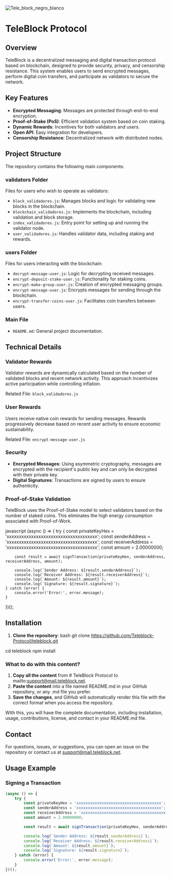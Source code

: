 

![Tele_block_negro_blanco](https://github.com/user-attachments/assets/7318ae8e-0e32-48c7-9aa2-d9a836efae18)



# TeleBlock Protocol

## Overview
TeleBlock is a decentralized messaging and digital transaction protocol based on blockchain, designed to provide security, privacy, and censorship resistance. This system enables users to send encrypted messages, perform digital coin transfers, and participate as validators to secure the network.

## Key Features
- **Encrypted Messaging**: Messages are protected through end-to-end encryption.
- **Proof-of-Stake (PoS)**: Efficient validation system based on coin staking.
- **Dynamic Rewards**: Incentives for both validators and users.
- **Open API**: Easy integration for developers.
- **Censorship Resistance**: Decentralized network with distributed nodes.

## Project Structure
The repository contains the following main components:

### validators Folder
Files for users who wish to operate as validators:
- `block_validadores.js`: Manages blocks and logic for validating new blocks in the blockchain.
- `blockchain_validadores.js`: Implements the blockchain, including validation and block storage.
- `index_validadores.js`: Entry point for setting up and running the validator node.
- `user_validadores.js`: Handles validator data, including staking and rewards.

### users Folder
Files for users interacting with the blockchain:
- `decrypt-message-user.js`: Logic for decrypting received messages.
- `encrypt-deposit-stake-user.js`: Functionality for staking coins.
- `encrypt-make-group-user.js`: Creation of encrypted messaging groups.
- `encrypt-message-user.js`: Encrypts messages for sending through the blockchain.
- `encrypt-transfer-coins-user.js`: Facilitates coin transfers between users.

### Main File
- `README.md`: General project documentation.

## Technical Details

### Validator Rewards
Validator rewards are dynamically calculated based on the number of validated blocks and recent network activity. This approach incentivizes active participation while controlling inflation.

Related File: `block_validadores.js`

### User Rewards
Users receive native coin rewards for sending messages. Rewards progressively decrease based on recent user activity to ensure economic sustainability.

Related File: `encrypt-message-user.js`

### Security
- **Encrypted Messages**: Using asymmetric cryptography, messages are encrypted with the recipient's public key and can only be decrypted with their private key.
- **Digital Signatures**: Transactions are signed by users to ensure authenticity.

### Proof-of-Stake Validation
TeleBlock uses the Proof-of-Stake model to select validators based on the number of staked coins. This eliminates the high energy consumption associated with Proof-of-Work.

javascript
(async () => {
    try {
        const privateKeyHex = 'xxxxxxxxxxxxxxxxxxxxxxxxxxxxxxxxxxxxx';
        const senderAddress = 'xxxxxxxxxxxxxxxxxxxxxxxxxxxxxxxxxxxxx';
        const receiverAddress = 'xxxxxxxxxxxxxxxxxxxxxxxxxxxxxxxxxxxxx';
        const amount = 2.00000000;

        const result = await signTransaction(privateKeyHex, senderAddress, receiverAddress, amount);

        console.log(`Sender Address: ${result.senderAddress}`);
        console.log(`Receiver Address: ${result.receiverAddress}`);
        console.log(`Amount: ${result.amount}`);
        console.log(`Signature: ${result.signature}`);
    } catch (error) {
        console.error('Error:', error.message);
    }
})();

## Installation

1. **Clone the repository**:
bash
   git clone https://github.com/Teleblock-Protocol/teleblock.git

cd teleblock
npm install



### What to do with this content?

1. **Copy all the content** from # TeleBlock Protocol to mailto:support@mail.teleblock.net.
2. **Paste the content** into a file named README.md in your GitHub repository, or any .md file you prefer.
3. **Save the changes**, and GitHub will automatically render this file with the correct format when you access the repository.

With this, you will have the complete documentation, including installation, usage, contributions, license, and contact in your README.md file.

## Contact

For questions, issues, or suggestions, you can open an issue on the repository or contact us at [support@mail.teleblock.net](mailto:support@mail.teleblock.net).
 

## Usage Example

### Signing a Transaction

```javascript
(async () => {
    try {
        const privateKeyHex = 'xxxxxxxxxxxxxxxxxxxxxxxxxxxxxxxxxxxxx';
        const senderAddress = 'xxxxxxxxxxxxxxxxxxxxxxxxxxxxxxxxxxxxx';
        const receiverAddress = 'xxxxxxxxxxxxxxxxxxxxxxxxxxxxxxxxxxxxx';
        const amount = 2.00000000;

        const result = await signTransaction(privateKeyHex, senderAddress, receiverAddress, amount);

        console.log(`Sender Address: ${result.senderAddress}`);
        console.log(`Receiver Address: ${result.receiverAddress}`);
        console.log(`Amount: ${result.amount}`);
        console.log(`Signature: ${result.signature}`);
    } catch (error) {
        console.error('Error:', error.message);
    }
})();

